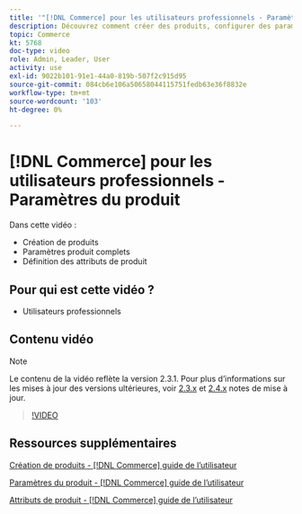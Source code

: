 ```yaml
---
title: '"[!DNL Commerce] pour les utilisateurs professionnels - Paramètres du produit"'
description: Découvrez comment créer des produits, configurer des paramètres et utiliser des attributs.
topic: Commerce
kt: 5768
doc-type: video
role: Admin, Leader, User
activity: use
exl-id: 9022b101-91e1-44a0-819b-507f2c915d95
source-git-commit: 084cb6e106a50658044115751fedb63e36f8832e
workflow-type: tm+mt
source-wordcount: '103'
ht-degree: 0%

---
```


# [!DNL Commerce] pour les utilisateurs professionnels - Paramètres du produit

Dans cette vidéo :

- Création de produits
- Paramètres produit complets
- Définition des attributs de produit

## Pour qui est cette vidéo ?

- Utilisateurs professionnels

## Contenu vidéo

>[!NOTE]
>
>Le contenu de la vidéo reflète la version 2.3.1. Pour plus d’informations sur les mises à jour des versions ultérieures, voir [ 2.3.x](https://devdocs.magento.com/guides/v2.3/release-notes/bk-release-notes.html) et [2.4.x](https://devdocs.magento.com/guides/v2.4/release-notes/bk-release-notes.html) notes de mise à jour.

>[!VIDEO](https://video.tv.adobe.com/v/35953?quality=12&learn=on)

## Ressources supplémentaires

[Création de produits - [!DNL Commerce] guide de l’utilisateur](https://docs.magento.com/user-guide/catalog/product-create.html)

[Paramètres du produit - [!DNL Commerce] guide de l’utilisateur](https://docs.magento.com/user-guide/catalog/settings.html)

[Attributs de produit - [!DNL Commerce] guide de l’utilisateur](https://docs.magento.com/user-guide/catalog/product-attributes.html)
